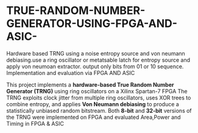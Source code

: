# TRUE-RANDOM-NUMBER-GENERATOR-USING-FPGA-AND-ASIC-
Hardware based TRNG using a noise entropy source and von neumann debiasing.use a ring oscillator or metatsable latch for entropy source and apply von neumoan extractor. output only bits from 01 or 10 sequence. Implementation and evaluation via FPGA AND ASIC


This project implements a **hardware-based True Random Number Generator (TRNG)** using ring oscillators on a Xilinx Spartan-7 FPGA 
The TRNG exploits clock jitter from multiple ring oscillators, uses XOR trees to combine entropy, and applies **Von Neumann debiasing** to produce a statistically unbiased random bitstream. Both **8-bit** and **32-bit** versions of the TRNG were implemented on FPGA  and evaluated Area,Power and Timing in FPGA & ASIC
